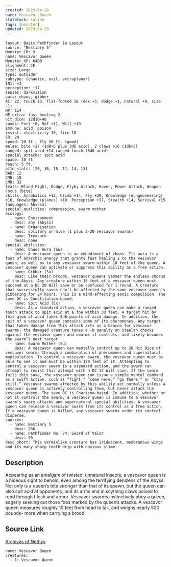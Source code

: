 ```yaml
---
created: 2023-04-28
name: Vescavor Queen
statblock: inline
tags: [monster]
updated: 2023-04-28
---
```

```statblock
layout: Basic Pathfinder 1e Layout
source: "Bestiary 5"
Monster_CR: 9
name: Vescavor Queen
Monster_XP: 6400
alignment: CE
size: Large
type: outsider
subtype: (chaotic, evil, extraplanar)
INI: +3
perception: +17
senses: darkvision
aura: chaos, gibber
AC: 22, touch 13, flat-footed 18 (dex +3, dodge +1, natural +9, size -1)
HP: 114
HP_extra: fast healing 2
hit_dice: 12d10+48
saves: Fort +8, Ref +11, Will +10
immune: acid, poison
resist: electricity 10, fire 10
SR: 20
speed: 20 ft., fly 50 ft. (good)
melee: bite +17 (1d8+5 plus 3d6 acid), 2 claws +16 (1d6+5)
ranged: spit acid +14 ranged touch (5d6 acid)
special_attacks: spit acid
space: 10 ft.
reach: 5 ft.
pf1e_stats: [20, 16, 18, 11, 14, 13]
BAB: 12
CMB: 18
CMD: 32
feats: Blind-Fight, Dodge, Flyby Attack, Hover, Power Attack, Weapon Focus (bite)
skills: Acrobatics +12, Climb +14, Fly +20, Knowledge (dungeoneering) +10, Knowledge (planes) +10, Perception +17, Stealth +14, Survival +15
languages: Abyssal
special_qualities: compression, swarm mother
ecology:
  - name: Environment
    desc: any (Abyss)
  - name: Organisation
    desc: solitary or hive (1 plus 2-20 vescavor swarms)
  - name: Treasure
    desc: none
special_abilities:
  - name: Chaos Aura (Su)
    desc: A vescavor queen is an embodiment of chaos. Its aura is a font of anarchic energy that grants fast healing 2 to the vescavor queen, as well as to any vescavor swarm within 10 feet of the queen. A vescavor queen can activate or suppress this ability as a free action.
  - name: Gibber (Su)
    desc: Like their broods, vescavor queens yammer the endless chorus of the Abyss. Any creature within 15 feet of a vescavor queen must succeed at a DC 20 Will save or be confused for 1 round. A creature that successfully saves can’t be affected by the same vescavor queen’s gibbering for 24 hours. This is a mind-affecting sonic compulsion. The save DC is Constitution-based.
  - name: Spit Acid (Ex)
    desc: As a standard action, a vescavor queen can make a ranged touch attack to spit acid at a foe within 30 feet. A target hit by this glob of acid takes 5d6 points of acid damage. In addition, the spit of a vescavor queen contains some of its pheromones. Any target that takes damage from this attack acts as a beacon for vescavor swarms; the damaged creature takes a -8 penalty on Stealth checks against the vescavor queen and swarms it controls, and likely becomes the swarm’s next target.
  - name: Swarm Mother (Su)
    desc: A vescavor queen can mentally control up to 20 Hit Dice of vescavor swarms through a combination of pheromones and supernatural manipulation. To control a vescavor swarm, the vescavor queen must be able to see it and must be within 120 feet of it. Attempting to control a vescavor swarm is a standard action, and the swarm can attempt to resist this attempt with a DC 17 Will save. If the swarm fails this save, the vescavor queen can issue a simple mental command as a swift action, such as ”fight,” ”come here,” ”go there,” or ”stay still.” Vescavor swarms affected by this ability act normally unless a vescavor queen is actively controlling them, but never attack the vescavor queen. The save DC is Charisma-based. In addition, whether or not it controls the swarm, a vescavor queen is immune to a vescavor swarm’s swarm attacks and supernatural special abilities. A vescavor queen can release a vescavor swarm from its control as a free action. If a vescavor queen is killed, any vescavor swarms under its control disperse.
sources:
  - name: Bestiary 5
    desc: 266
  - name: Pathfinder No. 74: Sword of Valor
    desc: 90
desc_short: This verminlike creature has iridescent, membranous wings and its many sharp teeth drip with noxious slime.
```
## Description
Appearing as an amalgam of twisted, unnatural insects, a vescavor queen is a hideous sight to behold, even among the terrifying denizens of the Abyss. Not only is a queen’s bite stronger than that of its spawn, but the queen can also spit acid at opponents, and its arms end in scything claws poised to rend through f lesh and armor. Vescavor swarms instinctively obey a queen, eagerly seeking out those foes marked by the queen’s attacks. A vescavor queen measures roughly 10 feet from head to tail, and weighs nearly 500 pounds- more when carrying a brood.
## Source Link
[Archives of Nethys](https://aonprd.com/MonsterDisplay.aspx?ItemName=Vescavor%20Queen)
```encounter-table
name: Vescavor Queen
creatures:
  - 1: Vescavor Queen
```
